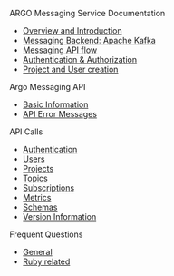 ARGO Messaging Service Documentation

-   [Overview and Introduction](overview.md)
-   [Messaging Backend: Apache Kafka](msg_backend.md)
-   [Messaging API flow](msg_flow.md)
-   [Authentication & Authorization](auth.md)
-   [Project and User creation](projects_users.md)

Argo Messaging API

-   [Basic Information](api_basic.md)
-   [API Error Messages](api_errors.md)

API Calls

-   [Authentication](api_auth.md)
-   [Users](api_users.md)
-   [Projects](api_projects.md)
-   [Topics](api_topics.md)
-   [Subscriptions](api_subs.md)
-   [Metrics](api_metrics.md)
-   [Schemas](api_schemas.md)
-   [Version Information](api_version.md)

Frequent Questions

-   [General](qa_general_questions.md)
-   [Ruby related](qa_ruby.md)
